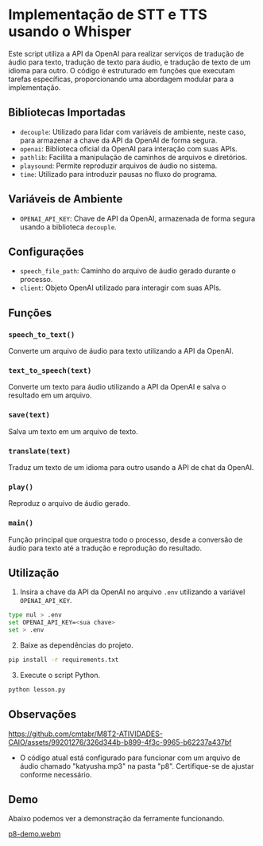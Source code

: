 # Implementação de STT e TTS usando o Whisper 

Este script utiliza a API da OpenAI para realizar serviços de tradução de áudio para texto, tradução de texto para áudio, e tradução de texto de um idioma para outro. O código é estruturado em funções que executam tarefas específicas, proporcionando uma abordagem modular para a implementação.

## Bibliotecas Importadas
- `decouple`: Utilizado para lidar com variáveis de ambiente, neste caso, para armazenar a chave da API da OpenAI de forma segura.
- `openai`: Biblioteca oficial da OpenAI para interação com suas APIs.
- `pathlib`: Facilita a manipulação de caminhos de arquivos e diretórios.
- `playsound`: Permite reproduzir arquivos de áudio no sistema.
- `time`: Utilizado para introduzir pausas no fluxo do programa.

## Variáveis de Ambiente
- `OPENAI_API_KEY`: Chave de API da OpenAI, armazenada de forma segura usando a biblioteca `decouple`.

## Configurações
- `speech_file_path`: Caminho do arquivo de áudio gerado durante o processo.
- `client`: Objeto OpenAI utilizado para interagir com suas APIs.

## Funções
### `speech_to_text()`
Converte um arquivo de áudio para texto utilizando a API da OpenAI.

### `text_to_speech(text)`
Converte um texto para áudio utilizando a API da OpenAI e salva o resultado em um arquivo.

### `save(text)`
Salva um texto em um arquivo de texto.

### `translate(text)`
Traduz um texto de um idioma para outro usando a API de chat da OpenAI.

### `play()`
Reproduz o arquivo de áudio gerado.

### `main()`
Função principal que orquestra todo o processo, desde a conversão de áudio para texto até a tradução e reprodução do resultado.

## Utilização
1. Insira a chave da API da OpenAI no arquivo `.env` utilizando a variável `OPENAI_API_KEY`.
```bash
type nul > .env 
set OPENAI_API_KEY=<sua chave>
set > .env
```

2. Baixe as dependências do projeto.
```bash
pip install -r requirements.txt
```

3. Execute o script Python.
```bash
python lesson.py
```

## Observações

https://github.com/cmtabr/M8T2-ATIVIDADES-CAIO/assets/99201276/326d344b-b899-4f3c-9965-b62237a437bf


- O código atual está configurado para funcionar com um arquivo de áudio chamado "katyusha.mp3" na pasta "p8". Certifique-se de ajustar conforme necessário.

## Demo 
Abaixo podemos ver a demonstração da ferramente funcionando.

[p8-demo.webm](https://github.com/cmtabr/M8T2-ATIVIDADES-CAIO/assets/99201276/3e6b7335-383f-4747-9b86-17ddd450273b)
